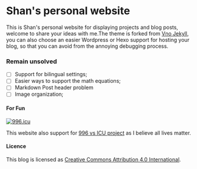 # Shan's personal website

This is Shan's personal website for displaying projects and blog posts, welcome to share your ideas with me.The theme is forked from [Vno Jekyll](https://github.com/onevcat/vno-jekyll), you can also choose an easier Wordpress or Hexo support for hosting your blog, so that you can avoid from the annoying debugging process.


### Remain unsolved 

- [ ] Support for bilingual settings; 
- [ ] Easier ways to support the math equations; 
- [ ] Markdown Post header problem 
- [ ] Image organization; 

#### For Fun

<a href="https://996.icu"><img src="https://img.shields.io/badge/link-996.icu-red.svg" alt="996.icu"></a>


This website also support for [996 vs ICU project](https://github.com/996icu/996.ICU/tree/master/blacklist) as I believe all lives matter.



#### Licence

This blog is licensed as [Creative Commons Attribution 4.0 International](http://creativecommons.org/licenses/by/4.0/).
